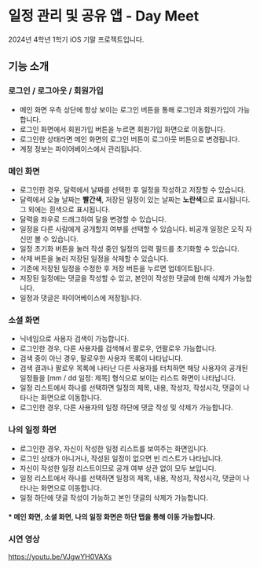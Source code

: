 # 일정 관리 및 공유 앱 - Day Meet
2024년 4학년 1학기 iOS 기말 프로젝트입니다.


## 기능 소개

### 로그인 / 로그아웃 / 회원가입
- 메인 화면 우측 상단에 항상 보이는 로그인 버튼을 통해 로그인과 회원가입이 가능합니다.
- 로그인 화면에서 회원가입 버튼을 누르면 회원가입 화면으로 이동합니다.
- 로그인한 상태라면 메인 화면의 로그인 버튼이 로그아웃 버튼으로 변경됩니다.
- 계정 정보는 파이어베이스에서 관리됩니다.

### 메인 화면
- 로그인한 경우, 달력에서 날짜를 선택한 후 일정을 작성하고 저장할 수 있습니다.
- 달력에서 오늘 날짜는 **빨간색**, 저장된 일정이 있는 날짜는 **노란색**으로 표시됩니다. 그 외에는 흰색으로 표시됩니다.
- 달력을 좌우로 드래그하여 달을 변경할 수 있습니다.
- 일정을 다른 사람에게 공개할지 여부를 선택할 수 있습니다. 비공개 일정은 오직 자신만 볼 수 있습니다.
- 일정 초기화 버튼을 눌러 작성 중인 일정의 입력 필드를 초기화할 수 있습니다.
- 삭제 버튼을 눌러 저장된 일정을 삭제할 수 있습니다.
- 기존에 저장된 일정을 수정한 후 저장 버튼을 누르면 업데이트됩니다.
- 저장된 일정에는 댓글을 작성할 수 있고, 본인이 작성한 댓글에 한해 삭제가 가능합니다.
- 일정과 댓글은 파이어베이스에 저장됩니다.

### 소셜 화면
- 닉네임으로 사용자 검색이 가능합니다.
- 로그인한 경우, 다른 사용자를 검색해서 팔로우, 언팔로우 가능합니다.
- 검색 중이 아닌 경우, 팔로우한 사용자 목록이 나타납니다.
- 검색 결과나 팔로우 목록에 나타난 다른 사용자를 터치하면 해당 사용자의 공개된 일정들을 [mm / dd 일정: 제목] 형식으로 보이는 리스트 화면이 나타납니다.
- 일정 리스트에서 하나를 선택하면 일정의 제목, 내용, 작성자, 작성시각, 댓글이 나타나는 화면으로 이동합니다.
- 로그인한 경우, 다른 사용자의 일정 하단에 댓글 작성 및 삭제가 가능합니다.

### 나의 일정 화면
- 로그인한 경우, 자신이 작성한 일정 리스트를 보여주는 화면입니다.
- 로그인 상태가 아니거나, 작성된 일정이 없으면 빈 리스트가 나타납니다.
- 자신이 작성한 일정 리스트이므로 공개 여부 상관 없이 모두 보입니다.
- 일정 리스트에서 하나를 선택하면 일정의 제목, 내용, 작성자, 작성시각, 댓글이 나타나는 화면으로 이동합니다.
- 일정 하단에 댓글 작성이 가능하고 본인 댓글의 삭제가 가능합니다.

#### * 메인 화면, 소셜 화면, 나의 일정 화면은 하단 탭을 통해 이동 가능합니다.

### 시연 영상
https://youtu.be/VJgwYH0VAXs
